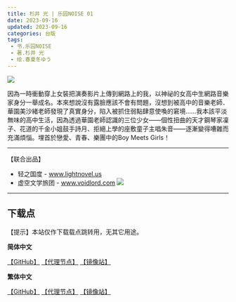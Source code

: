 ```yaml
---
title: 杉井 光 | 乐园NOISE 01
date: 2023-09-16
updated: 2023-09-16
categories: 台版
tags: 
 - 书.乐园NOISE
 - 著.杉井 光
 - 绘.春夏冬ゆう
---
```


![](https://cdn-ching-win.fonlego.com//upload_files/fonlego-rwd/prodpic/D_40127701.jpg)

因為一時衝動穿上女裝把演奏影片上傳到網路上的我，以神祕的女高中生網路音樂家身分一舉成名。本來想說沒有露臉應該不會有問題，沒想到被高中的音樂老師．華園美沙緒老師發現了真實身分，陷入被抓住弱點肆意使喚的窘境……我本該平淡無味的高中生活，因為透過華園老師認識的三位少女——個性扭曲的天才鋼琴家凜子、花道的千金小姐鼓手詩月、拒絕上學的座敷童子主唱朱音——逐漸變得嘈雜而充滿煩惱。埋首於戀愛、青春、樂團中的Boy Meets Girls！

---

【联合出品】

- 轻之国度 -
www.lightnovel.us
- 虚空文学旅团 -
www.voidlord.com
![](https://cdn.staticaly.com/gh/Minami926494/EPUB-COVER@main/logo.webp)

---

## 下载点

【提示】本站仅作下载载点跳转用，无其它用途。

**简体中文**

[【GitHub】](https://github.com/qtqtEricChiu/LightSnacks/raw/master/pages/source/23/Books/%5B%E6%9D%89%E4%BA%95%20%E5%85%89%5D.%E4%B9%90%E5%9B%ADNOISE.01.epub) [【代理节点】](https://ghproxy.com/https://github.com/qtqtEricChiu/LightSnacks/raw/master/pages/source/23/Books/%5B%E6%9D%89%E4%BA%95%20%E5%85%89%5D.%E4%B9%90%E5%9B%ADNOISE.01.epub) [【镜像站】](https://hub.nuaa.cf/qtqtEricChiu/LightSnacks/raw/master/pages/source/23/Books/%5B%E6%9D%89%E4%BA%95%20%E5%85%89%5D.%E4%B9%90%E5%9B%ADNOISE.01.epub)

**繁体中文**

[【GitHub】](https://github.com/qtqtEricChiu/LightSnacks/raw/master/pages/source/23/Books/%5Bzht%5D%5B%E6%9D%89%E4%BA%95%20%E5%85%89%5D.%E6%A8%82%E5%9C%92NOISE.01.epub) [【代理节点】](https://ghproxy.com/https://github.com/qtqtEricChiu/LightSnacks/raw/master/pages/source/23/Books/%5Bzht%5D%5B%E6%9D%89%E4%BA%95%20%E5%85%89%5D.%E6%A8%82%E5%9C%92NOISE.01.epub) [【镜像站】](https://hub.nuaa.cf/qtqtEricChiu/LightSnacks/raw/master/pages/source/23/Books/%5Bzht%5D%5B%E6%9D%89%E4%BA%95%20%E5%85%89%5D.%E6%A8%82%E5%9C%92NOISE.01.epub)